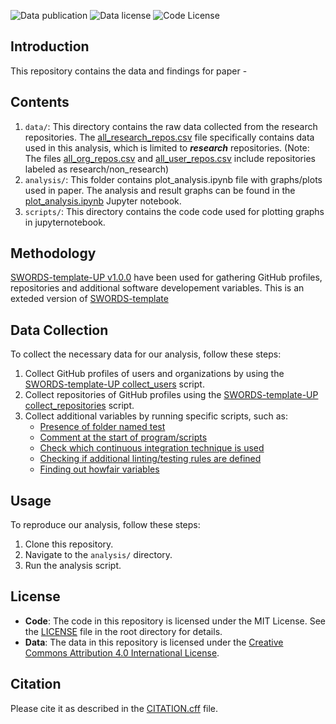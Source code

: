 
![Data publication](https://doi.org/10.5281/zenodo.12607763)
![Data license](https://i.creativecommons.org/l/by/4.0/88x31.png)
![Code License](https://img.shields.io/badge/License-MIT-black?style=flat-square&logo=none&labelColor=white&color=black)


## Introduction

This repository contains the data and findings for paper - 



## Contents

1. `data/`: This directory contains the raw data collected from the research repositories.
The [all_research_repos.csv](data/all_research_repos.csv) file specifically contains data used in this analysis, which is limited to ***research*** repositories. 
(Note: The files [all_org_repos.csv](data/all_org_repos.csv.csv) and [all_user_repos.csv](data/all_user_repos.csv) include repositories labeled as research/non_research)
2. `analysis/`: This folder contains plot_analysis.ipynb file with graphs/plots used in paper. 
The analysis and result graphs can be found in the [plot_analysis.ipynb](analysis/plot_analysis.ipynb) Jupyter notebook.
3. `scripts/`: This directory contains the code code used for plotting graphs in jupyternotebook. 


## Methodology

 [SWORDS-template-UP v1.0.0](https://github.com/Software-Engineering-Group-UP/SWORDS-template-UP) have been used for gathering GitHub profiles, repositories and additional software developement variables. This is an exteded version of [SWORDS-template](https://github.com/UtrechtUniversity/SWORDS-template) 

## Data Collection

To collect the necessary data for our analysis, follow these steps:

1. Collect GitHub profiles of users and organizations by using the [SWORDS-template-UP collect_users](https://github.com/Software-Engineering-Group-UP/SWORDS-template-UP/tree/main/collect_users) script.
2. Collect repositories of GitHub profiles using the [SWORDS-template-UP collect_repositories](https://github.com/Software-Engineering-Group-UP/SWORDS-template-UP/tree/main/collect_repositories) script.
3. Collect additional variables by running specific scripts, such as:
    - [Presence of folder named test](https://github.com/Software-Engineering-Group-UP/SWORDS-template-UP/blob/main/collect_variables/scripts/soft_dev_pract/test_folder.py)
    - [Comment at the start of program/scripts](https://github.com/Software-Engineering-Group-UP/SWORDS-template-UP/tree/main/collect_variables/scripts/soft_dev_pract)
    - [Check which continuous integration technique is used](https://github.com/Software-Engineering-Group-UP/SWORDS-template-UP/blob/main/collect_variables/scripts/soft_dev_pract/continious_integration.py)
    - [Checking if additional linting/testing rules are defined](https://github.com/Software-Engineering-Group-UP/SWORDS-template-UP/blob/main/collect_variables/scripts/soft_dev_pract/add_ci_rules.py)
    - [Finding out howfair variables](https://github.com/Software-Engineering-Group-UP/SWORDS-template-UP/tree/main/collect_variables/scripts/howfairis_api)


## Usage

To reproduce our analysis, follow these steps:

1. Clone this repository.
2. Navigate to the `analysis/` directory.
3. Run the analysis script.

## License 
- **Code**: The code in this repository is licensed under the MIT License. See the [LICENSE](./LICENSE.txt) file in the root directory for details.
- **Data**: The data in this repository is licensed under the [Creative Commons Attribution 4.0 International License](./data/LICENSE_data.txt).


## Citation 
Please cite it as described in the [CITATION.cff](CITATION.cff) file.
